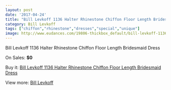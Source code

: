 ```yaml
---
layout: post
date: '2017-04-24'
title: "Bill Levkoff 1136 Halter Rhinestone Chiffon Floor Length Bridesmaid Dress"
category: Bill Levkoff
tags: ["chiffon","rhinestone","dresses","special","unique"]
image: http://www.eudances.com/19806-thickbox_default/bill-levkoff-1136-halter-rhinestone-chiffon-floor-length-bridesmaid-dress.jpg
---
```

Bill Levkoff 1136 Halter Rhinestone Chiffon Floor Length Bridesmaid Dress

On Sales: **$0**
<a href="https://www.eudances.com/en/bill-levkoff/5898-bill-levkoff-1136-halter-rhinestone-chiffon-floor-length-bridesmaid-dress.html"><amp-img layout="responsive" width="600" height="600" src="//www.eudances.com/19806-thickbox_default/bill-levkoff-1136-halter-rhinestone-chiffon-floor-length-bridesmaid-dress.jpg" alt="Bill Levkoff 1136 Halter Rhinestone Chiffon Floor Length Bridesmaid Dress 0" /></a>
<a href="https://www.eudances.com/en/bill-levkoff/5898-bill-levkoff-1136-halter-rhinestone-chiffon-floor-length-bridesmaid-dress.html"><amp-img layout="responsive" width="600" height="600" src="//www.eudances.com/19807-thickbox_default/bill-levkoff-1136-halter-rhinestone-chiffon-floor-length-bridesmaid-dress.jpg" alt="Bill Levkoff 1136 Halter Rhinestone Chiffon Floor Length Bridesmaid Dress 1" /></a>

Buy it: [Bill Levkoff 1136 Halter Rhinestone Chiffon Floor Length Bridesmaid Dress](https://www.eudances.com/en/bill-levkoff/5898-bill-levkoff-1136-halter-rhinestone-chiffon-floor-length-bridesmaid-dress.html "Bill Levkoff 1136 Halter Rhinestone Chiffon Floor Length Bridesmaid Dress")

View more: [Bill Levkoff](https://www.eudances.com/en/57-bill-levkoff "Bill Levkoff")